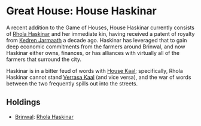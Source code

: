 # Great House: House Haskinar
A recent addition to the Game of Houses, House Haskinar currently consists of [Rhola Haskinar](/People/RholaHaskinar.md) and her immediate kin, having received a patent of royalty from [Kedren Jarmaath](/People/KedrenJarmaath.md) a decade ago. Haskinar has leveraged that to gain deep economic commitments from the farmers around Brinwal, and now Haskinar either owns, finances, or has alliances with virtually all of the farmers that surround the city.

Haskinar is in a bitter feud of words with [House Kaal](Kaal.md); specifically, Rhola Haskinar cannot stand [Verrasa Kaal](/People/VerrasaKaal.md) (and vice versa), and the war of words between the two frequently spills out into the streets.

## Holdings
* [Brinwal](/Cities/Brinwal.md): [Rhola Haskinar](/People/RholaHaskinar.md)